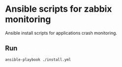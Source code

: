 # Ansible scripts for zabbix monitoring

Ansible install scripts for applications crash monitoring.

## Run

`ansible-playbook ./install.yml`
